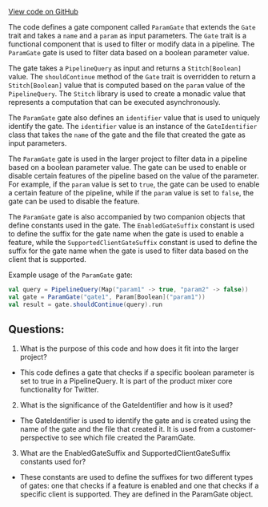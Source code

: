 [View code on GitHub](https://github.com/misbahsy/the-algorithm/product-mixer/core/src/main/scala/com/twitter/product_mixer/core/gate/ParamGate.scala)

The code defines a gate component called `ParamGate` that extends the `Gate` trait and takes a `name` and a `param` as input parameters. The `Gate` trait is a functional component that is used to filter or modify data in a pipeline. The `ParamGate` gate is used to filter data based on a boolean parameter value. 

The gate takes a `PipelineQuery` as input and returns a `Stitch[Boolean]` value. The `shouldContinue` method of the `Gate` trait is overridden to return a `Stitch[Boolean]` value that is computed based on the `param` value of the `PipelineQuery`. The `Stitch` library is used to create a monadic value that represents a computation that can be executed asynchronously. 

The `ParamGate` gate also defines an `identifier` value that is used to uniquely identify the gate. The `identifier` value is an instance of the `GateIdentifier` class that takes the `name` of the gate and the file that created the gate as input parameters. 

The `ParamGate` gate is used in the larger project to filter data in a pipeline based on a boolean parameter value. The gate can be used to enable or disable certain features of the pipeline based on the value of the parameter. For example, if the `param` value is set to `true`, the gate can be used to enable a certain feature of the pipeline, while if the `param` value is set to `false`, the gate can be used to disable the feature. 

The `ParamGate` gate is also accompanied by two companion objects that define constants used in the gate. The `EnabledGateSuffix` constant is used to define the suffix for the gate name when the gate is used to enable a feature, while the `SupportedClientGateSuffix` constant is used to define the suffix for the gate name when the gate is used to filter data based on the client that is supported. 

Example usage of the `ParamGate` gate:

```scala
val query = PipelineQuery(Map("param1" -> true, "param2" -> false))
val gate = ParamGate("gate1", Param[Boolean]("param1"))
val result = gate.shouldContinue(query).run
```
## Questions: 
 1. What is the purpose of this code and how does it fit into the larger project?
- This code defines a gate that checks if a specific boolean parameter is set to true in a PipelineQuery. It is part of the product mixer core functionality for Twitter.
2. What is the significance of the GateIdentifier and how is it used?
- The GateIdentifier is used to identify the gate and is created using the name of the gate and the file that created it. It is used from a customer-perspective to see which file created the ParamGate.
3. What are the EnabledGateSuffix and SupportedClientGateSuffix constants used for?
- These constants are used to define the suffixes for two different types of gates: one that checks if a feature is enabled and one that checks if a specific client is supported. They are defined in the ParamGate object.